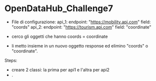 # OpenDataHub_Challenge7

- File di configurazione: 
api_1:
  endpoint: "https://mobility.api.com"
  field: "coords"
api_2:
  endpoint: "https://tourism.api.com"
  field: "coordinate"

- cerco gli oggetti che hanno coords = coordinate
- li metto insieme in un nuovo oggetto response ed elimino "coords" o "coordinate". 


Steps: 
- creare 2 classi: la prima per api1 e l'altra per api2
- .
